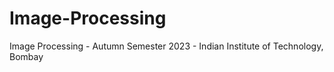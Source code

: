# Image-Processing
Image Processing - Autumn Semester 2023 - Indian Institute of Technology, Bombay
